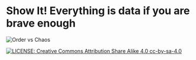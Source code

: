 # Show It! Everything is data if you are brave enough


![Order vs Chaos](/showit/img/Order_vs_Chaos.jpg "Order vs Chaos")


[![LICENSE: Creative Commons Attribution Share Alike 4.0 cc-by-sa-4.0](img/by-sa-small.png)](https://creativecommons.org/licenses/by-sa/4.0/)

